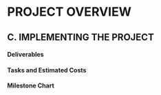 # PROJECT OVERVIEW

## C. IMPLEMENTING THE PROJECT

#### Deliverables

#### Tasks and Estimated Costs

#### Milestone Chart

